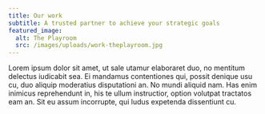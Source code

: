 ```yaml
---
title: Our work
subtitle: A trusted partner to achieve your strategic goals
featured_image:
  alt: The Playroom
  src: /images/uploads/work-theplayroom.jpg
---
```

Lorem ipsum dolor sit amet, ut sale utamur elaboraret duo, no mentitum delectus iudicabit sea. Ei mandamus contentiones qui, possit denique usu cu, duo aliquip moderatius disputationi an. No mundi aliquid nam. Has enim inimicus reprehendunt in, his te ullum instructior, option volutpat tractatos eam an. Sit eu assum incorrupte, qui ludus expetenda dissentiunt cu.
